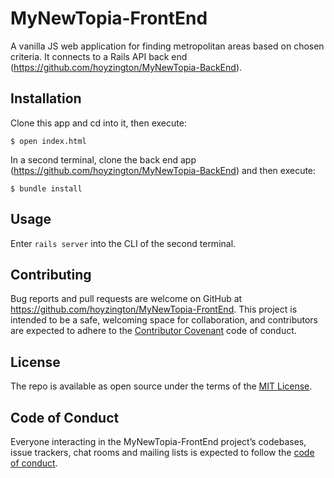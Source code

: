 # MyNewTopia-FrontEnd

A vanilla JS web application for finding metropolitan areas based on chosen criteria. It connects to a Rails API back end (https://github.com/hoyzington/MyNewTopia-BackEnd).

## Installation

Clone this app and cd into it, then execute:

    $ open index.html

In a second terminal, clone the back end app (https://github.com/hoyzington/MyNewTopia-BackEnd) and then execute:

    $ bundle install

## Usage

Enter `rails server` into the CLI of the second terminal.

## Contributing

Bug reports and pull requests are welcome on GitHub at https://github.com/hoyzington/MyNewTopia-FrontEnd. This project is intended to be a safe, welcoming space for collaboration, and contributors are expected to adhere to the [Contributor Covenant](http://contributor-covenant.org) code of conduct.

## License

The repo is available as open source under the terms of the [MIT License](https://opensource.org/licenses/MIT).

## Code of Conduct

Everyone interacting in the MyNewTopia-FrontEnd project’s codebases, issue trackers, chat rooms and mailing lists is expected to follow the [code of conduct](https://https://github.com/hoyzington/MyNewTopia-FrontEnd/blob/master/CODE_OF_CONDUCT.md).
